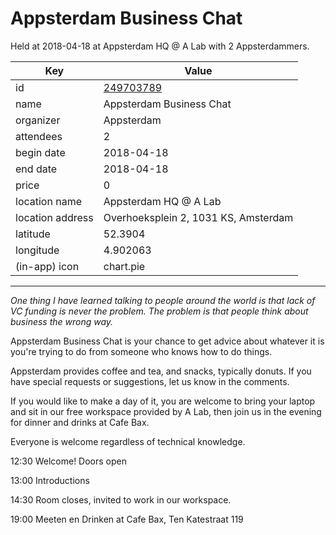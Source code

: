 # Appsterdam Business Chat
Held at 2018-04-18 at Appsterdam HQ @ A Lab with 2 Appsterdammers.
        
|Key|Value
|---|---|
|id|[249703789](https://www.meetup.com/appsterdam/events/249703789/)|
|name|Appsterdam Business Chat|
|organizer|Appsterdam|
|attendees|2|
|begin date|2018-04-18|
|end date|2018-04-18|
|price|0|
|location name|Appsterdam HQ @ A Lab|
|location address|Overhoeksplein 2, 1031 KS, Amsterdam|
|latitude|52.3904|
|longitude|4.902063|
|(in-app) icon|chart.pie|

---

*One thing I have learned talking to people around the world is that lack of VC funding is never the problem. The problem is that people think about business the wrong way.*

Appsterdam Business Chat is your chance to get advice about whatever it is you're trying to do from someone who knows how to do things.

Appsterdam provides coffee and tea, and snacks, typically donuts. If you have special requests or suggestions, let us know in the comments.

If you would like to make a day of it, you are welcome to bring your laptop and sit in our free workspace provided by A Lab, then join us in the evening for dinner and drinks at Cafe Bax.

Everyone is welcome regardless of technical knowledge.

12:30 Welcome! Doors open

13:00 Introductions

14:30 Room closes, invited to work in our workspace.

19:00 Meeten en Drinken at Cafe Bax, Ten Katestraat 119


